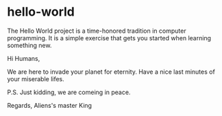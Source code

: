 # hello-world
The Hello World project is a time-honored tradition in computer programming. It is a simple exercise that gets you started when learning something new.


Hi Humans,

We are here to invade your planet for eternity.
Have a nice last minutes of your miserable lifes.

P.S. Just kidding, we are comeing in peace.

Regards,
Aliens's master King
